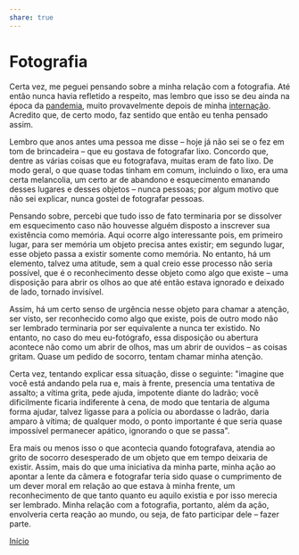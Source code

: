 ```yaml
---  
share: true  
---  
```

# Fotografia  
Certa vez, me peguei pensando sobre a minha relação com a fotografia. Até então nunca havia refletido a respeito, mas lembro que isso se deu ainda na época da [pandemia](Pandemia), muito provavelmente depois de minha [internação](Internação). Acredito que, de certo modo, faz sentido que então eu tenha pensado assim.  
  
Lembro que anos antes uma pessoa me disse – hoje já não sei se o fez em tom de brincadeira – que eu gostava de fotografar lixo. Concordo que, dentre as várias coisas que eu fotografava, muitas eram de fato lixo. De modo geral, o que quase todas tinham em comum, incluindo o lixo, era uma certa melancolia, um certo ar de abandono e esquecimento emanando desses lugares e desses objetos – nunca pessoas; por algum motivo que não sei explicar, nunca gostei de fotografar pessoas.   
  
Pensando sobre, percebi que tudo isso de fato terminaria por se dissolver em esquecimento caso não houvesse alguém disposto a inscrever sua existência como memória. Aqui ocorre algo interessante pois, em primeiro lugar, para ser memória um objeto precisa antes existir; em segundo lugar, esse objeto passa a existir somente como memória. No entanto, há um elemento, talvez uma atitude, sem a qual creio esse processo não seria possível, que é o reconhecimento desse objeto como algo que existe – uma disposição para abrir os olhos ao que até então estava ignorado e deixado de lado, tornado invisível.  
  
Assim, há um certo senso de urgência nesse objeto para chamar a atenção, ser visto, ser reconhecido como algo que existe, pois de outro modo não ser lembrado terminaria por ser equivalente a nunca ter existido. No entanto, no caso do meu eu-fotógrafo, essa disposição ou abertura acontece não como um abrir de olhos, mas um abrir de ouvidos – as coisas gritam. Quase um pedido de socorro, tentam chamar minha atenção.  
  
Certa vez, tentando explicar essa situação, disse o seguinte: "imagine que você está andando pela rua e, mais à frente, presencia uma tentativa de assalto; a vítima grita, pede ajuda, impotente diante do ladrão; você dificilmente ficaria indiferente à cena, de modo que tentaria de alguma forma ajudar, talvez ligasse para a polícia ou abordasse o ladrão, daria amparo à vítima; de qualquer modo, o ponto importante é que seria quase impossível permanecer apático, ignorando o que se passa".  
  
Era mais ou menos isso o que acontecia quando fotografava, atendia ao grito de socorro desesperado de um objeto que em tempo deixaria de existir. Assim, mais do que uma iniciativa da minha parte, minha ação ao apontar a lente da câmera e fotografar teria sido quase o cumprimento de um dever moral em relação ao que estava à minha frente, um reconhecimento de que tanto quanto eu aquilo existia e por isso merecia ser lembrado. Minha relação com a fotografia, portanto, além da ação, envolveria certa reação ao mundo, ou seja, de fato participar dele – fazer parte.  
  
  
  
  
[Início](Início)